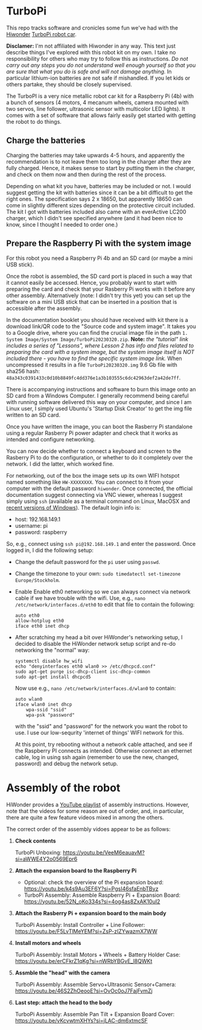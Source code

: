 # TurboPi

This repo tracks software and cronicles some fun we've had with the [Hiwonder](https://www.hiwonder.com/) [TurboPi robot car](https://www.hiwonder.com/collections/raspberrypi-bionic-robot/products/turbopi).

**Disclamer:** I'm not affiliated with Hiwonder in any way. This text just describe things I've explored with this robot kit on my own. I take no responsibility for others who may try to follow this as instructions. *Do not carry out any steps you do not understand well enough yourself so that you are sure that what you do is safe and will not damage anything.* In particular lithium-ion batteries are not safe if mishandled. If you let kids or others partake, they should be closely supervised.

The TurboPI is a very nice metallic robot car kit for a Raspberry Pi (4b) with a bunch of sensors (4 motors, 4 mecanum wheels, camera mounted with two servos, line follower, ultrasonic sensor with multicolor LED lights). It comes with a set of software that allows fairly easily get started with getting the robot to do things.

## Charge the batteries

Charging the batteries may take upwards 4-5 hours, and apparently the recommendation is to not leave them too long in the charger after they are fully charged.
Hence, it makes sense to start by putting them in the charger, and check on them now and then during the rest of the process.

Depending on what kit you have, batteries may be included or not.
I would suggest getting the kit with batteries since it can be a bit difficult to get the right ones.
The specification says 2 x 18650, but apparently 18650 can come in slightly different sizes depending on the protective circuit included.
The kit I got with batteries included also came with an everActive LC200 charger, which I didn't see specified anywhere (and it had been nice to know, since I thought I needed to order one.)

## Prepare the Raspberry Pi with the system image

For this robot you need a Raspberry Pi 4b and an SD card (or maybe a mini USB stick).

Once the robot is assembled, the SD card port is placed in such a way that it cannot easily be accessed.
Hence, you probably want to start with preparing the card and check that your Rasberry Pi works with it before any other assembly.
Alternatively (note: I didn't try this yet) you can set up the software on a mini USB stick that can be inserted in a position that is accessible after the assembly.

In the documentation booklet you should have received with kit there is a download link/QR code to the "Source code and system image".
It takes you to a Google drive, where you can find the crucial image file in the path `1. System Image/System Image/TurboPi20230320.zip`.
**Note:** *the "tutorial" link includes a series of "Lessons", where Lesson 2 has info and files related to preparing the card with a system image, but the system image itself is NOT included there - you have to find the specific system image link.* 
When uncompressed it results in a file `TurboPi20230320.img` 9.6 Gb file with sha256 hash: `48a343c0391433c0d10b8849fc4dd376e1a3b103555c6dc42963def2a42de7ff`.

There is accompanying instructions and software to burn this image onto an SD card from a Windows Computer.
I generally recommend being careful with running software delivered this way on your computer, and since I am Linux user, I simply used Ubuntu's 'Startup Disk Creator' to get the img file written to an SD card.

Once you have written the image, you can boot the Rasberry Pi standalone using a regular Rasberry Pi power adapter and check that it works as intended and configure networking.

You can now decide whether to connect a keyboard and screen to the Rasberry Pi to do the configuration, or whether to do it completely over the network.
I did the latter, which worked fine.

For networking, out of the box the image sets up its own WIFI hotspot named something like `HW-XXXXXXXX`.
You can connect to it from your computer with the default password `hiwonder`.
Once connected, the official documentation suggest connecting via VNC viewer, whereas I suggest simply using `ssh` (available as a terminal command on Linux, MacOSX and [recent versions of Windows](https://learn.microsoft.com/en-us/windows/terminal/tutorials/ssh#access-windows-ssh-client)).
The default login info is:

- host: 192.168.149.1
- username: pi
- password: raspberry

So, e.g., connect using `ssh pi@192.168.149.1` and enter the password.
Once logged in, I did the following setup:

* Change the default password for the `pi` user using `passwd`.
* Change the timezone to your own: `sudo timedatectl set-timezone Europe/Stockholm`.
* Enable Enable eth0 networking so we can always connect via network cable if we have trouble with the wifi.
  Use, e.g., `nano /etc/network/interfaces.d/eth0` to edit that file to contain the following:
  ```
  auto eth0
  allow-hotplug eth0
  iface eth0 inet dhcp
  ```
  
* After scratching my head a bit over HiWonder's networking setup, I decided to disable the HiWonder network setup script and re-do networking the "normal" way:

  ```
  systemctl disable hw_wifi
  echo "denyinterfaces eth0 wlan0 >> /etc/dhcpcd.conf"
  sudo apt-get purge isc-dhcp-client isc-dhcp-common
  sudo apt-get install dhcpcd5
  ```
  Now use e.g., `nano /etc/network/interfaces.d/wlan0` to contain:
  ```
  auto wlan0
  iface wlan0 inet dhcp
      wpa-ssid "ssid"
      wpa-psk "password"
  ```
  with the "ssid" and "password" for the network you want the robot to use.
  I use our low-sequrity 'internet of things' WIFI network for this.

  At this point, try rebooting without a network cable attached, and see if the Raspberry PI connects as intended.
  Otherwise connect an ethernet cable, log in using ssh again (remember to use the new, changed, password) and debug the network setup.

# Assembly of the robot

HiWonder provides a [YouTube playlist](https://www.youtube.com/playlist?list=PLFbzd0m6AcmLzo53o2Tsa20BS350rWGMj) of assembly instructions. 
However, note that the videos for some reason are out of order, and, in particular, there are quite a few feature videos mixed in among the others.

The correct order of the assembly vidoes appear to be as follows:

1. **Check contents**

   TurboPi Unboxing: https://youtu.be/VeeM6eauavM?si=aWWE4Y2o0569Epr6

2. **Attach the expansion board to the Raspberry Pi**

   - Optional: check the overview of the Pi expansion board: https://youtu.be/k4s9Au3EF6Y?si=PgsI46sfaEnbTByz  
   - TurboPi Assembly: Assemble Raspberry Pi + Expansion Board: https://youtu.be/52N_oKo334s?si=4og4as8ZxAK10uI2

3. **Attach the Rasberry Pi + expansion board to the main body**

   TurboPi Assembly: Install Controller + Line Follower: https://youtu.be/F5LvTlMeYEM?si=ZsP-zIZYwazmX7WW

4. **Install motors and wheels**

   TurboPi Assembly: Install Motors + Wheels + Battery Holder Case: https://youtu.be/erCFkrZ1qKg?si=nWRbYBGvE_l8QWKt

5. **Assmble the "head" with the camera**

   TurboPi Assembly: Assemble Servo+Ultrasonic Sensor+Camera: https://youtu.be/46S2ZhOeooE?si=OvOc0oJ7FajFvmZj

6. **Last step: attach the head to the body**
  
   TurboPi Assembly: Assemble Pan Tilt + Expansion Board Cover: https://youtu.be/vKcvwtmXHYs?si=jLAC-dm6xtmcSF

   
